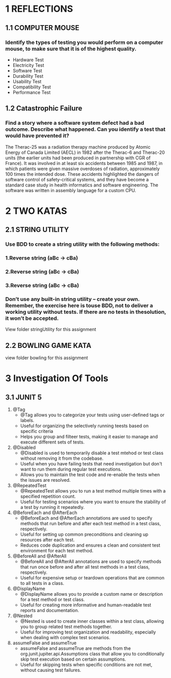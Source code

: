 # 1 REFLECTIONS
## 1.1 COMPUTER MOUSE 
### Identify the types of testing you would perform on a computer mouse, to make sure that it is of the highest quality. 

* Hardware Test
* Electricity Test
* Software Test
* Durability Test
* Usability Test
* Compatibility Test
* Performance Test

## 1.2 Catastrophic Failure
### Find a story where a software system defect had a bad outcome. Describe what happened. Can you identify a test that would have prevented it? 

The Therac-25 was a radiation therapy machine produced by Atomic Energy of Canada Limited (AECL) in 1982 after the Therac-6 and Therac-20 units (the earlier units had been produced in partnership with CGR of France). It was involved in at least six accidents between 1985 and 1987, in which patients were given massive overdoses of radiation, approximately 100 times the intended dose. These accidents highlighted the dangers of software control of safety-critical systems, and they have become a standard case study in health informatics and software engineering. The software was written in assembly language for a custom CPU.

# 2 TWO KATAS 
## 2.1 STRING UTILITY
### Use BDD to create a string utility with the following methods: 
### 1.Reverse string (aBc -> cBa)
### 2.Reverse string (aBc -> cBa)
### 3.Reverse string (aBc -> cBa)
### Don’t use any built-in string utility – create your own. Remember, the exercise here is touse BDD, not to deliver a working utility without tests. If there are no tests in thesolution, it won’t be accepted. 

View folder stringUtility for this assignment

## 2.2 BOWLING GAME KATA 

view folder bowling for this assignment

# 3 Investigation Of Tools
## 3.1 JUNIT 5 
1. @Tag
   - @Tag allows you to categorize your tests using user-defined tags or labels.
   - Useful for organizing the selectively running teests based on specific criteria
   - Helps you group and filteer tests, making it easier to manage and execute different sets of tests.
2. @Disabled
   - @Disabled is used to temporarily disable a test mtehod or test class without removing it from the codebase.
   - Useful when you have failing tests that need investigation but don't want to run them during regular test executions.
   - Allows you to maintain the test code and re-enable the tests when the issues are resolved.
3. @RepeatedTest
   - @RepeatedTest allows you to run a test method multiple times with a specified repetition count.
   - Useful for testing scenarios where you want to ensure the stability of a test by running it repeatedly.
4. @BeforeEach and @AfterEach
   - @BeforeEach and @AfterEach annotations are used to specify methods that run before and after each test method in a test class, respectively.
   - Useful for setting up common preconditions and cleaning up resources after each test.
   - Reduces code duplication and ensures a clean and consistent test environment for each test method.
5. @BeforeAll and @AfterAll
   - @BeforeAll and @AfterAll annotations are used to specify methods that run once before and after all test methods in a test class, respectively.
   - Useful for expensive setup or teardown operations that are common to all tests in a class.
6. @DisplayName
   - @DisplayName allows you to provide a custom name or description for a test method or test class.
   - Useful for creating more informative and human-readable test reports and documentation.
7. @Nested
   - @Nested is used to create inner classes within a test class, allowing you to group related test methods together.
   - Useful for improving test organization and readability, especially when dealing with complex test scenarios.
8. assumeFalse and assumeTrue
   - assumeFalse and assumeTrue are methods from the org.junit.jupiter.api.Assumptions class that allow you to conditionally skip test execution based on certain assumptions.
   - Useful for skipping tests when specific conditions are not met, without causing test failures.




